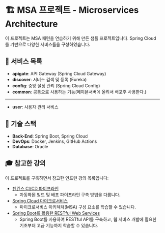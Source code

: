 # 🏗️ MSA 프로젝트 - Microservices Architecture
이 프로젝트는 MSA 패턴을 연습하기 위해 만든 샘플 프로젝트입니다. Spring Cloud를 기반으로 다양한 서비스들을 구성하였습니다.

## 📜 서비스 목록
- **apigate**: API Gateway (Spring Cloud Gateway)
- **discover**: 서비스 검색 및 등록 (Eureka)
- **config**: 중앙 설정 관리 (Spring Cloud Config)
- **common**: 공통으로 사용하는 기능(메이븐서버에 올려서 배포후 사용한다.)
---
- **user**: 사용자 관리 서비스


## 🔧 기술 스택
- **Back-End**: Spring Boot, Spring Cloud
- **DevOps**: Docker, Jenkins, GitHub Actions
- **Database**: Oracle

## 🎓 참고한 강의
이 프로젝트를 구축하면서 참고한 인프런 강의 목록입니다:
- [젠킨스 CI/CD 파이프라인](https://www.inflearn.com/course/%EC%A0%A0%ED%82%A8%EC%8A%A4-ci-cd-%ED%8C%8C%EC%9D%B4%ED%94%84%EB%9D%BC%EC%9D%B8) 
  - 자동화된 빌드 및 배포 파이프라인 구축 방법을 다룹니다.
- [Spring Cloud 마이크로서비스](https://www.inflearn.com/course/%EC%8A%A4%ED%94%84%EB%A7%81-%ED%81%B4%EB%9D%BC%EC%9A%B0%EB%93%9C-%EB%A7%88%EC%9D%B4%ED%81%AC%EB%A1%9C%EC%84%9C%EB%B9%84%EC%8A%A4) 
  - 마이크로서비스 아키텍처(MSA) 구성 요소를 학습할 수 있습니다.
- [Spring Boot를 활용한 RESTful Web Services](https://www.inflearn.com/course/spring-boot-restful-web-services) 
  - Spring Boot를 사용하여 RESTful API를 구축하고, 웹 서비스 개발에 필요한 기초부터 고급 기능까지 학습할 수 있습니다.
